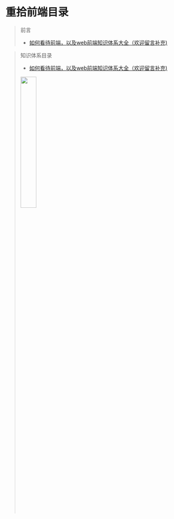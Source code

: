 # 重拾前端目录
> 前言
>
> * [如何看待前端，以及web前端知识体系大全（欢迎留言补充)](https://github.com/icshan/jjkester.github.io/blob/master/test.md)


> 知识体系目录
>
> * [如何看待前端，以及web前端知识体系大全（欢迎留言补充)](https://github.com/icshan/jjkester.github.io/blob/master/test.md)
> <img src="https://github.com/icshan/jjkester.github.io/blob/master/image/15%20studio.png" width = 30% height = 30% />
